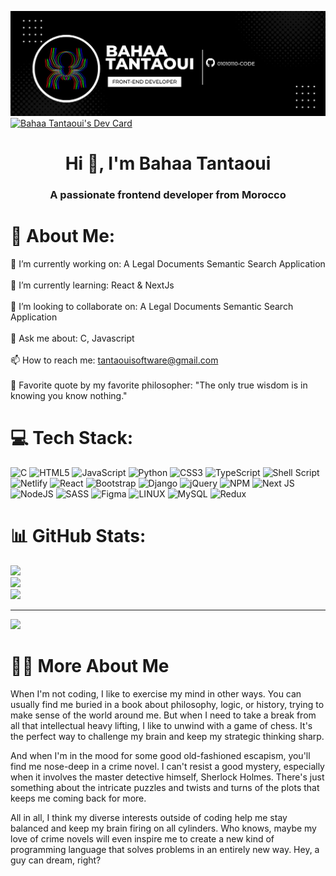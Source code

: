 ![banner](/1500x500.jpeg?raw=true "banner")
<a href="https://app.daily.dev/V-Code"><img src="https://api.daily.dev/devcards/884e4a73ed634b60b9c1cc9c268fd802.png?r=gxz" width="400" alt="Bahaa Tantaoui's Dev Card"/></a>

<h1 align="center">Hi 👋, I'm Bahaa Tantaoui</h1>
<h3 align="center">A passionate frontend developer from Morocco</h3>

# 💫 About Me:
🔭 I’m currently working on: A Legal Documents Semantic Search Application<br><br>🌱 I’m currently learning: React & NextJs<br><br>👯 I’m looking to collaborate on: A Legal Documents Semantic Search Application<br><br>💬 Ask me about:  C, Javascript<br><br>📫 How to reach me: tantaouisoftware@gmail.com
<br><br>🍁 Favorite quote by my favorite philosopher: "The only true wisdom is in knowing you know nothing."


# 💻 Tech Stack:
![C](https://img.shields.io/badge/c-%2300599C.svg?style=for-the-badge&logo=c&logoColor=white) ![HTML5](https://img.shields.io/badge/html5-%23E34F26.svg?style=for-the-badge&logo=html5&logoColor=white) ![JavaScript](https://img.shields.io/badge/javascript-%23323330.svg?style=for-the-badge&logo=javascript&logoColor=%23F7DF1E) ![Python](https://img.shields.io/badge/python-3670A0?style=for-the-badge&logo=python&logoColor=ffdd54) ![CSS3](https://img.shields.io/badge/css3-%231572B6.svg?style=for-the-badge&logo=css3&logoColor=white) ![TypeScript](https://img.shields.io/badge/typescript-%23007ACC.svg?style=for-the-badge&logo=typescript&logoColor=white) ![Shell Script](https://img.shields.io/badge/shell_script-%23121011.svg?style=for-the-badge&logo=gnu-bash&logoColor=white) ![Netlify](https://img.shields.io/badge/netlify-%23000000.svg?style=for-the-badge&logo=netlify&logoColor=#00C7B7) ![React](https://img.shields.io/badge/react-%2320232a.svg?style=for-the-badge&logo=react&logoColor=%2361DAFB) ![Bootstrap](https://img.shields.io/badge/bootstrap-%23563D7C.svg?style=for-the-badge&logo=bootstrap&logoColor=white) ![Django](https://img.shields.io/badge/django-%23092E20.svg?style=for-the-badge&logo=django&logoColor=white) ![jQuery](https://img.shields.io/badge/jquery-%230769AD.svg?style=for-the-badge&logo=jquery&logoColor=white) ![NPM](https://img.shields.io/badge/NPM-%23000000.svg?style=for-the-badge&logo=npm&logoColor=white) ![Next JS](https://img.shields.io/badge/Next-black?style=for-the-badge&logo=next.js&logoColor=white) ![NodeJS](https://img.shields.io/badge/node.js-6DA55F?style=for-the-badge&logo=node.js&logoColor=white) ![SASS](https://img.shields.io/badge/SASS-hotpink.svg?style=for-the-badge&logo=SASS&logoColor=white) 	![Figma](https://img.shields.io/badge/figma-%23F24E1E.svg?style=for-the-badge&logo=figma&logoColor=white) ![LINUX](https://img.shields.io/badge/Linux-FCC624?style=for-the-badge&logo=linux&logoColor=black) ![MySQL](https://img.shields.io/badge/mysql-%2300f.svg?style=for-the-badge&logo=mysql&logoColor=white) ![Redux](https://img.shields.io/badge/redux-%23593d88.svg?style=for-the-badge&logo=redux&logoColor=white)
# 📊 GitHub Stats:
![](https://github-readme-stats.vercel.app/api?username=01010110-Code&theme=react&hide_border=true&include_all_commits=false&count_private=false)<br/>
![](https://github-readme-streak-stats.herokuapp.com/?user=01010110-Code&theme=react&hide_border=true)<br/>
![](https://github-readme-stats.vercel.app/api/top-langs/?username=01010110-Code&theme=react&hide_border=true&include_all_commits=false&count_private=false&layout=compact)

---
[![](https://visitcount.itsvg.in/api?id=01010110-Code&icon=0&color=0)](https://visitcount.itsvg.in)

# 🕵️‍♂️ More About Me 
When I'm not coding, I like to exercise my mind in other ways. You can usually find me buried in a book about philosophy, logic, or history, trying to make sense of the world around me. But when I need to take a break from all that intellectual heavy lifting, I like to unwind with a game of chess. It's the perfect way to challenge my brain and keep my strategic thinking sharp.

And when I'm in the mood for some good old-fashioned escapism, you'll find me nose-deep in a crime novel. I can't resist a good mystery, especially when it involves the master detective himself, Sherlock Holmes. There's just something about the intricate puzzles and twists and turns of the plots that keeps me coming back for more.

All in all, I think my diverse interests outside of coding help me stay balanced and keep my brain firing on all cylinders. Who knows, maybe my love of crime novels will even inspire me to create a new kind of programming language that solves problems in an entirely new way. Hey, a guy can dream, right?
